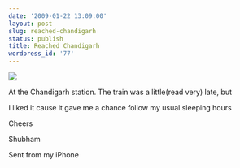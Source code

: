 ```yaml
---
date: '2009-01-22 13:09:00'
layout: post
slug: reached-chandigarh
status: publish
title: Reached Chandigarh
wordpress_id: '77'
---
```


[![](http://4.bp.blogspot.com/_BQ0a8k-GX20/SXgblFlZpCI/AAAAAAAACHo/39fp0RmJyjw/s320/photo-748403.jpg)](http://4.bp.blogspot.com/_BQ0a8k-GX20/SXgblFlZpCI/AAAAAAAACHo/39fp0RmJyjw/s1600-h/photo-748403.jpg)


  
At the Chandigarh station. The train was a little(read very) late, but  
  
I liked it cause it gave me a chance follow my usual sleeping hours
  
Cheers
  
Shubham
  
Sent from my iPhone

